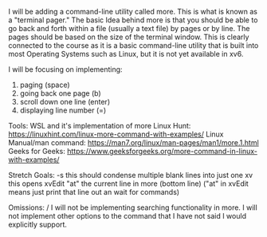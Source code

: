I will be adding a command-line utility called more. This is what is known as a "terminal pager." The basic Idea behind more is that you should be able to go back and forth within a file (usually a text file) by pages or by line. The pages should be based on the size of the terminal window.
This is clearly connected to the course as it is a basic command-line utility that is built into most Operating Systems such as Linux, but it is not yet available in xv6.

I will be focusing on implementing:
1. paging (space)
2. going back one page (b)
3. scroll down one line (enter)
4. displaying line number (=)

Tools:
WSL and it's implementation of more
Linux Hunt:
https://linuxhint.com/linux-more-command-with-examples/
Linux Manual/man command:
https://man7.org/linux/man-pages/man1/more.1.html
Geeks for Geeks:
https://www.geeksforgeeks.org/more-command-in-linux-with-examples/

Stretch Goals:
-s this should condense multiple blank lines into just one
xv this opens xvEdit "at" the current line in more (bottom line) ("at" in xvEdit means just print that line out an wait for commands)

Omissions:
/ I will not be implementing searching functionality in more.
I will not implement other options to the command that I have not said I would explicitly support.